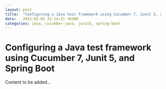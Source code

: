 ```yaml
---
layout: post
title:  "Configuring a Java test framework using Cucumber 7, Junit 5, and Spring Boot"
date:   2022-02-02 22:14:21 +0300
categories: java, cucumber-java, junit5, spring-boot
---
```


# Configuring a Java test framework using Cucumber 7, Junit 5, and Spring Boot 

Content to be added...
